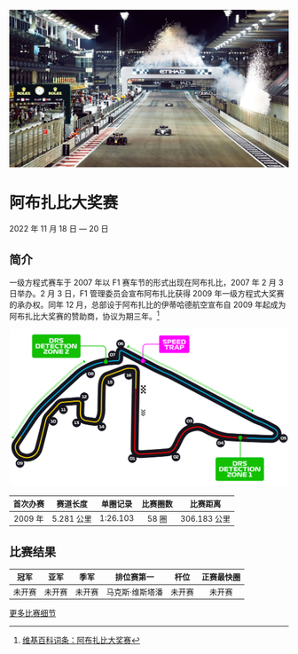 ![阿布扎比大奖赛](../../media/img/photos/abu-dhabi.jpg)

# 阿布扎比大奖赛

2022 年 11 月 18 日 — 20 日

## 简介

一级方程式赛车于 2007 年以 F1 赛车节的形式出现在阿布扎比，2007 年 2 月 3 日举办。2 月 3 日，F1 管理委员会宣布阿布扎比获得 2009 年一级方程式大奖赛的承办权。同年 12 月，总部设于阿布扎比的伊蒂哈德航空宣布自 2009 年起成为阿布扎比大奖赛的赞助商，协议为期三年。[^1]

![赛道图](../../media/img/circuits/abu-dhabi-2022.png)

| 首次办赛 |  赛道长度  | 单圈记录 | 比赛圈数 |   比赛距离   |
| :------: | :--------: | :------: | :------: | :----------: |
| 2009 年  | 5.281 公里 | 1:26.103 |  58 圈   | 306.183 公里 |

## 比赛结果

|  冠军  |  亚军  |  季军  |   排位赛第一    |  杆位  | 正赛最快圈 |
| :----: | :----: | :----: | :-------------: | :----: | :--------: |
| 未开赛 | 未开赛 | 未开赛 | 马克斯·维斯塔潘 | 未开赛 |   未开赛   |

[更多比赛细节](https://www.formula1.com/en/racing/2022/United_Arab_Emirates.html)

[^1]: [维基百科词条：阿布扎比大奖赛](https://zh.wikipedia.org/wiki/%E9%98%BF%E5%B8%83%E6%89%8E%E6%AF%94%E5%A4%A7%E5%A5%96%E8%B5%9B)
